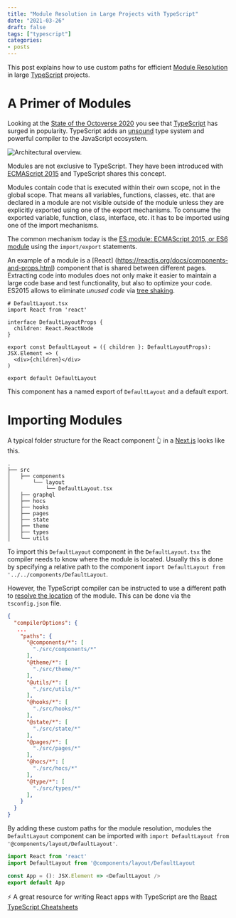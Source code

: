 ```yaml
---
title: "Module Resolution in Large Projects with TypeScript"
date: "2021-03-26"
draft: false
tags: ["typescript"]
categories:
- posts
---
```


This post explains how to use custom paths for efficient [Module Resolution](https://www.typescriptlang.org/docs/handbook/module-resolution.html) in large [TypeScript](https://www.typescriptlang.org/) projects.

# A Primer of Modules

Looking at the [State of the Octoverse 2020](https://octoverse.github.com/) you see that [TypeScript](https://www.typescriptlang.org/) has surged in popularity. TypeScript adds an [unsound](https://blog.ambrosebs.com/2018/04/09/unsoundness-reply.html) type system and powerful compiler to the JavaScript ecosystem.

![Architectural overview.](https://raw.githubusercontent.com/wiki/Microsoft/TypeScript/images/architecture.png)

Modules are not exclusive to TypeScript. They have been introduced with [ECMAScript 2015](https://262.ecma-international.org/6.0/) and TypeScript shares this concept.

Modules contain code that is executed within their own scope, not in the global scope. That means all variables, functions, classes, etc. that are declared in a module are not visible outside of the module unless they are explicitly exported using one of the export mechanisms. To consume the exported variable, function, class, interface, etc. it has to be imported using one of the import mechanisms.

The common mechanism today is the [ES module: ECMAScript 2015, or ES6 module](https://weblogs.asp.net/dixin/understanding-all-javascript-module-formats-and-tools) using the `import/export` statements.

An example of a module is a [React] (<https://reactjs.org/docs/components-and-props.html>) component that is shared between different pages. Extracting code into modules does not only make it easier to maintain a large code base and test functionality, but also to optimize your code. ES2015 allows to eliminate *unused code* via [tree shaking](https://webpack.js.org/guides/tree-shaking/).

```language
# DefaultLayout.tsx
import React from 'react'

interface DefaultLayoutProps {
  children: React.ReactNode
}

export const DefaultLayout = ({ children }: DefaultLayoutProps): JSX.Element => (
  <div>{children}</div>
)

export default DefaultLayout
```

This component has a named export of `DefaultLayout` and a default export.

# Importing Modules

A typical folder structure for the React component 👆 in a [Next.js](https://nextjs.org/) looks like this.

```text
.
├── src
│   ├── components
│       └── layout
│           └── DefaultLayout.tsx
│   ├── graphql
│   ├── hocs
│   ├── hooks
│   ├── pages
│   ├── state
│   ├── theme
│   ├── types
│   └── utils
```

To import this `DefaultLayout` component in the `DefaultLayout.tsx` the compiler needs to know where the module is located. Usually this is done by specifying a relative path to the component `import DefaultLayout from '../../components/DefaultLayout`.

However, the TypeScript compiler can be instructed to use a different path to [resolve the location](https://www.typescriptlang.org/docs/handbook/module-resolution.html) of the module. This can be done via the `tsconfig.json` file.

```json
{
  "compilerOptions": {
   ...
    "paths": {
      "@components/*": [
        "./src/components/*"
      ],
      "@theme/*": [
        "./src/theme/*"
      ],
      "@utils/*": [
        "./src/utils/*"
      ],
      "@hooks/*": [
        "./src/hooks/*"
      ],
      "@state/*": [
        "./src/state/*"
      ],
      "@pages/*": [
        "./src/pages/*"
      ],
      "@hocs/*": [
        "./src/hocs/*"
      ],
      "@type/*": [
        "./src/types/*"
      ],
    }
  }
}
```

By adding these custom paths for the module resolution, modules the `DefaultLayout` component can be imported with `import DefaultLayout from '@components/layout/DefaultLayout'`.

```typescript
import React from 'react'
import DefaultLayout from '@components/layout/DefaultLayout

const App = (): JSX.Element => <DefaultLayout />
export default App
```

⚡️ A great resource for writing React apps with TypeScript are the [React TypeScript Cheatsheets](https://react-typescript-cheatsheet.netlify.app/)
